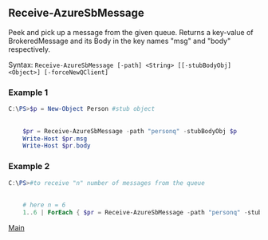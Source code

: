 ## Receive-AzureSbMessage ##

Peek and pick up a message from the given queue.  Returns a key-value of BrokeredMessage and its Body in the key names "msg" and "body" respectively.

Syntax: `Receive-AzureSbMessage [-path] <String> [[-stubBodyObj] <Object>] [-forceNewQClient]`

### Example 1 ###

```powershell
C:\PS>$p = New-Object Person #stub object
    
    
    $pr = Receive-AzureSbMessage -path "personq" -stubBodyObj $p
    Write-Host $pr.msg
    Write-Host $pr.body
```

### Example 2 ###
```powershell
C:\PS>#to receive "n" number of messages from the queue
    
    
    # here n = 6
    1..6 | ForEach { $pr = Receive-AzureSbMessage -path "personq" -stubBodyObj $p; Write-Host $pr.body.Name}
```

[Main](../AzureServiceBus.md)